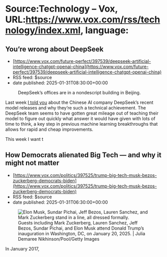 # Source:Technology – Vox, URL:https://www.vox.com/rss/technology/index.xml, language:

## You’re wrong about DeepSeek
 - [https://www.vox.com/future-perfect/397539/deepseek-artificial-intelligence-chatgpt-openai-china](https://www.vox.com/future-perfect/397539/deepseek-artificial-intelligence-chatgpt-openai-china)
 - RSS feed: $source
 - date published: 2025-01-31T08:30:00+00:00

<figure>

<img alt="" data-caption="DeepSeek’s offices are in a nondescript building in Beijing." data-portal-copyright="" data-has-syndication-rights="1" src="https://platform.vox.com/wp-content/uploads/sites/2/2025/01/GettyImages-2195797164.jpg?quality=90&#038;strip=all&#038;crop=0,0,100,100" />
	<figcaption>DeepSeek’s offices are in a nondescript building in Beijing.</figcaption>
</figure>
<p class="has-text-align-none">Last week <a href="https://www.vox.com/future-perfect/396548/openai-trump-artificial-intelligence-elon-musk-sam-altman-china">I told you</a> about the Chinese AI company DeepSeek’s recent model releases and why they’re such a technical achievement.&nbsp;The DeepSeek team seems to have gotten great mileage out of teaching their model to figure out quickly what answer it would have given with lots of time to think, a key step in previous machine learning breakthroughs that allows for rapid and cheap improvements.</p>

<p class="has-text-align-none">This week I want t

## How Democrats alienated Big Tech — and why it might not matter
 - [https://www.vox.com/politics/397525/trump-big-tech-musk-bezos-zuckerberg-democrats-biden](https://www.vox.com/politics/397525/trump-big-tech-musk-bezos-zuckerberg-democrats-biden)
 - RSS feed: $source
 - date published: 2025-01-31T06:30:00+00:00

<figure>

<img alt="Elon Musk, Sundar Pichai, Jeff Bezos, Lauren Sanchez, and Mark Zuckerberg stand in a line, all dressed formally." data-caption="Guests including Mark Zuckerberg, Lauren Sanchez, Jeff Bezos, Sundar Pichai, and Elon Musk attend Donald Trump’s inauguration in Washington, DC, on January 20, 2025. | Julia Demaree Nikhinson/Pool/Getty Images" data-portal-copyright="Julia Demaree Nikhinson/Pool/Getty Images" data-has-syndication-rights="1" src="https://platform.vox.com/wp-content/uploads/sites/2/2025/01/gettyimages-2194353649.jpg?quality=90&#038;strip=all&#038;crop=0,0,100,100" />
	<figcaption>Guests including Mark Zuckerberg, Lauren Sanchez, Jeff Bezos, Sundar Pichai, and Elon Musk attend Donald Trump’s inauguration in Washington, DC, on January 20, 2025. | Julia Demaree Nikhinson/Pool/Getty Images</figcaption>
</figure>
<p class="has-text-align-none">In January 2017, <a href="https://www.cnbc.com/2017/01/29/googles-sergey-brin-joins-anti-travel-ban-protests-at-san-fran

